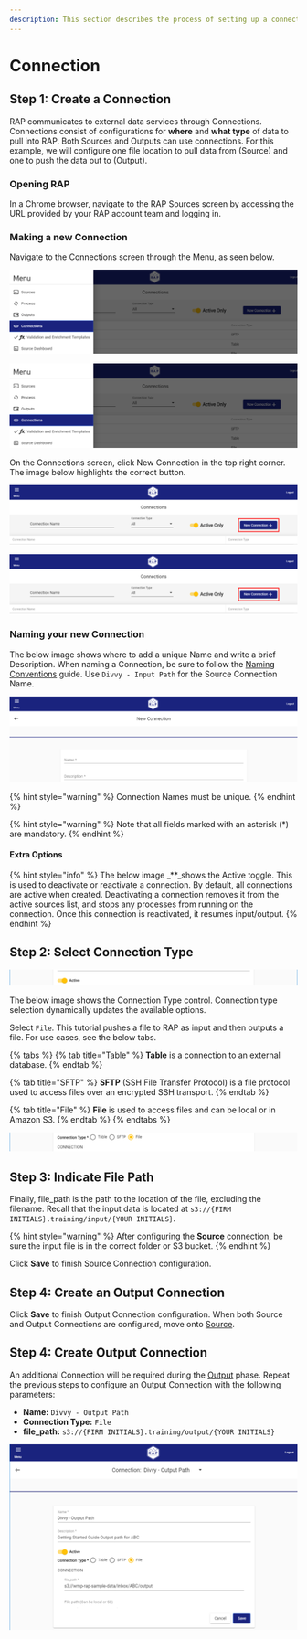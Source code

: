 ```yaml
---
description: This section describes the process of setting up a connection in RAP.
---
```


# Connection

## Step 1: Create a Connection

RAP communicates to external data services through Connections. Connections consist of configurations for **where** and **what type** of data to pull into RAP. Both Sources and Outputs can use connections. For this example, we will configure one file location to pull data from \(Source\) and one to push the data out to \(Output\).

### Opening RAP

In a Chrome browser, navigate to the RAP Sources screen by accessing the URL provided by your RAP account team and logging in.

### Making a new Connection

Navigate to the Connections screen through the Menu, as seen below.

![Navigation Menu - Connections](../../.gitbook/assets/screenshot_0.png)

![Navigation Menu - Connections](../../.gitbook/assets/screenshot_0.png)

On the Connections screen, click New Connection in the top right corner. The image below highlights the correct button.

![Create a New Connection](../../.gitbook/assets/screenshot_0b.png)

![Create a New Connection](../../.gitbook/assets/screenshot_0b.png)

### Naming your new Connection

The below image shows where to add a unique Name and write a brief Description. When naming a Connection, be sure to follow the [Naming Conventions](connection.md) guide. Use `Divvy - Input Path` for the Source Connection Name.

![New Connection Name and Description Fields](../../.gitbook/assets/screenshot_6.png)

{% hint style="warning" %}
Connection Names must be unique.
{% endhint %}

{% hint style="warning" %}
Note that all fields marked with an asterisk \(\*\) are mandatory.
{% endhint %}

#### Extra Options

{% hint style="info" %}
The below image _\*\*_shows the Active toggle. This is used to deactivate or reactivate a connection. By default, all connections are active when created. Deactivating a connection removes it from the active sources list, and stops any processes from running on the connection. Once this connection is reactivated, it resumes input/output.
{% endhint %}

## Step 2: Select Connection Type

![Active toggle](../../.gitbook/assets/image%20%2822%29.png)

The below image shows the Connection Type control. Connection type selection dynamically updates the available options.

Select `File`. This tutorial pushes a file to RAP as input and then outputs a file. For use cases, see the below tabs.

{% tabs %}
{% tab title="Table" %}
**Table** is a connection to an external database.
{% endtab %}

{% tab title="SFTP" %}
**SFTP** \(SSH File Transfer Protocol\) is a file protocol used to access files over an encrypted SSH transport.
{% endtab %}

{% tab title="File" %}
**File** is used to access files and can be local or in Amazon S3.
{% endtab %}
{% endtabs %}

![Connection Type Options](../../.gitbook/assets/image%20%28169%29.png)

## Step 3: Indicate File Path

Finally, file\_path is the path to the location of the file, excluding the filename. Recall that the input data is located at `s3://{FIRM INITIALS}.training/input/{YOUR INITIALS}`.

{% hint style="warning" %}
After configuring the **Source** connection, be sure the input file is in the correct folder or S3 bucket.
{% endhint %}

Click **Save** to finish Source Connection configuration.

## Step 4: Create an Output Connection

Click **Save** to finish Output Connection configuration. When both Source and Output Connections are configured, move onto [Source](source.md).

## Step 4: Create Output Connection

An additional Connection will be required during the [Output](output.md) phase. Repeat the previous steps to configure an Output Connection with the following parameters:

* **Name:** `Divvy - Output Path`
* **Connection Type:** `File`
* **file\_path:** `s3://{FIRM INITIALS}.training/output/{YOUR INITIALS}` 

![Output Connection Configuration](../../.gitbook/assets/image%20%28198%29.png)

